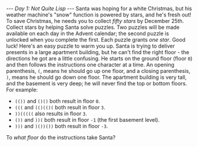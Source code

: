 *--- Day 1: Not Quite Lisp ---*
Santa was hoping for a white Christmas, but his weather machine's "snow" function is powered by stars, and he's fresh out!  To save Christmas, he needs you to collect *fifty stars* by December 25th.
Collect stars by helping Santa solve puzzles.  Two puzzles will be made available on each day in the Advent calendar; the second puzzle is unlocked when you complete the first.  Each puzzle grants *one star*. Good luck!
Here's an easy puzzle to warm you up.
Santa is trying to deliver presents in a large apartment building, but he can't find the right floor - the directions he got are a little confusing. He starts on the ground floor (floor `0`) and then follows the instructions one character at a time.
An opening parenthesis, `(`, means he should go up one floor, and a closing parenthesis, `)`, means he should go down one floor.
The apartment building is very tall, and the basement is very deep; he will never find the top or bottom floors.
For example:

- `(())` and `()()` both result in floor `0`.
- `(((` and `(()(()(` both result in floor `3`.
- `))(((((` also results in floor `3`.
- `())` and `))(` both result in floor `-1` (the first basement level).
- `)))` and `)())())` both result in floor `-3`.

To *what floor* do the instructions take Santa?
